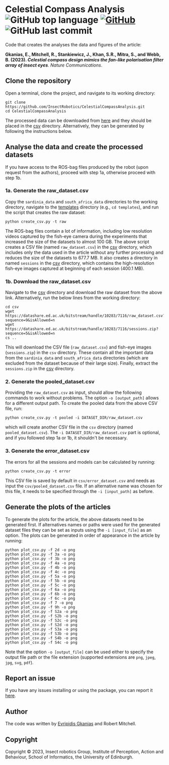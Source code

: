 # Celestial Compass Analysis ![GitHub top language](http://img.shields.io/github/languages/top/InsectRobotics/CelestialCompassAnalysis) [![GitHub](http://img.shields.io/github/license/insectrobotics/celestialcompassanalysis)](./LICENSE) ![GitHub last commit](http://img.shields.io/github/last-commit/InsectRobotics/CelestialCompassAnalysis)

Code that creates the analyses the data and figures of the article:

**Gkanias, E., Mitchell, R., Stankiewicz, J., Khan, S.R., Mitra, S., and Webb, B. (2023).
*Celestial compass design mimics the fan-like polarisation filter array of insect eyes***.
*Nature Communications*.

## Clone the repository
Open a terminal, clone the project, and navigate to its working directory:
```commandline
git clone https://github.com/InsectRobotics/CelestialCompassAnalysis.git
cd CelestialCompassAnalysis
```
The processed data can be downloaded from [here](https://doi.org/10.7488/ds/6106) and
they should be placed in the [csv](csv) directory. Alternatively, they can be generated by following the instructions below.

## Analyse the data and create the processed datasets

If you have access to the ROS-bag files produced by the robot (upon request from the authors),
proceed with step 1a, otherwise proceed with step 1b.

### 1a. Generate the raw_dataset.csv
Copy the ```sardinia_data``` and ```south_africa_data``` directories
to the working directory, navigate to the [templates](templates) directory (e.g., ```cd templates```), and run the
script that creates the raw dataset:
```commandline
python create_csv.py -t raw
```
The ROS-bag files contain a lot of information, including low resolution videos captured by the fish-eye camera
during the experiments that increased the size of the datasets to almost 100 GB. The above script creates a CSV
file (named ```raw_dataset.csv```) in the [csv](csv) directory, which includes only the data used in the article
without any further processing and reduces the size of the datasets to 677.7 MB. It also creates a directory in
named ```sessions``` in the [csv](csv) directory, which contains the high-resolution fish-eye images captured at
beginning of each session (400.1 MB).

### 1b. Download the raw_dataset.csv
Navigate to the [csv](csv) directory and download the raw dataset from the above link. Alternatively, run
the below lines from the working directory: 
```commandline
cd csv
wget https://datashare.ed.ac.uk/bitstream/handle/10283/7116/raw_dataset.csv?sequence=9&isAllowed=n
wget https://datashare.ed.ac.uk/bitstream/handle/10283/7116/sessions.zip?sequence=5&isAllowed=n
cs ..
```
This will download the CSV file (```raw_dataset.csv```) and fish-eye images (```sessions.zip```)
in the ```csv``` directory. These contain all the important data from the ```sardinia_data``` and
```south_africa_data``` directories (which are excluded from the dataset because of their large size).
Finally, extract the ```sessions.zip``` in the [csv](csv) directory.

### 2. Generate the pooled_dataset.csv
Providing the ```raw_dataset.csv``` as input, should allow the following commands to work without problems.
The option ```-o [output_path]``` allows for a different output path.
To create the pooled data from the above CSV file, run:
```commandline
python create_csv.py -t pooled -i DATASET_DIR/raw_dataset.csv
```
which will create another CSV file in the ```csv``` directory (named ```pooled_dataset.csv```).
The ```-i DATASET_DIR/raw_dataset.csv``` part is optional, and if you followed step 1a or 1b, it
shouldn't be necessary.

### 3. Generate the error_dataset.csv
The errors for all the sessions and models can be calculated by running:
```commandline
python create_csv.py -t error
```
This CSV file is saved by default in ```csv/error_dataset.csv``` and needs as input the
```csv/pooled_dataset.csv``` file. If an alternative name was chosen for this file, it needs
to be specified through the ```-i [input_path]``` as before.

## Generate the plots of the articles

To generate the plots for the article, the above datasets need to be generated first. If
alternatives names or paths were used for the generated dataset files they can be set as
inputs using the ```-i [input_file]``` as an option. The plots can be generated in order
of appearance in the article by running:
```commandline
python plot_csv.py -f 2d -o png
python plot_csv.py -f 3a -o png
python plot_csv.py -f 3b -o png
python plot_csv.py -f 4a -o png
python plot_csv.py -f 4b -o png
python plot_csv.py -f 4c -o png
python plot_csv.py -f 5a -o png
python plot_csv.py -f 5b -o png
python plot_csv.py -f 5c -o png
python plot_csv.py -f 6a -o png
python plot_csv.py -f 6b -o png
python plot_csv.py -f 6c -o png
python plot_csv.py -f 7 -o png
python plot_csv.py -f 9h -o png
python plot_csv.py -f S2a -o png
python plot_csv.py -f S2b -o png
python plot_csv.py -f S2c -o png
python plot_csv.py -f S2d -o png
python plot_csv.py -f S3a -o png
python plot_csv.py -f S3b -o png
python plot_csv.py -f S4b -o png
python plot_csv.py -f S4c -o png
```
Note that the option ```-o [output_file]``` can be used either to specify the output file path
or the file extension (supported extensions are ```png```, ```jpeg```, ```jpg```, ```svg```,
```pdf```).

## Report an issue

If you have any issues installing or using the package, you can report it
[here](https://github.com/InsectRobotics/CelestialCompassAnalysis/issues).

## Author

The code was written by [Evripidis Gkanias](https://evgkanias.github.io/) and Robert Mitchell.

## Copyright

Copyright &copy; 2023, Insect robotics Group, Institute of Perception,
Action and Behaviour, School of Informatics, the University of Edinburgh.

